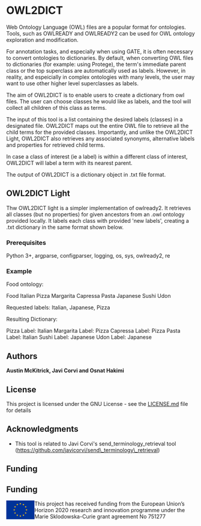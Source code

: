 # OWL2DICT

Web Ontology Language (OWL) files are a popular format for ontologies. Tools, such as OWLREADY and OWLREADY2 can be used for OWL ontology exploration and modification. 

For annotation tasks, and especially when using GATE, it is often necessary to convert ontologies to dictionaries. By default, when converting OWL files to dictionaries (for example: using Protege), the term's immediate parent class or the top superclass are automatically used as labels. However, in reality, and espeicially in complex ontologies with many levels, the user may want to use other higher level superclasses as labels.

The aim of OWL2DICT is to enable users to create a dictionary from owl files. The user can choose classes he would like as labels, and the tool will collect all children of this class as terms.    

The input of this tool is a list containing the desired labels (classes) in a designated file. OWL2DICT maps out the entire OWL file to retrieve all the child terms for the provided classes. Importantly, and unlike the OWL2DICT Light, OWL2DICT also retrieves any associated synonyms, alternative labels and properties for retrieved child terms.

In case a class of interest (ie a label) is within a different class of interest, OWL2DICT will label a term with its nearest parent. 


The output of OWL2DICT is a dictionary object in .txt file format.

## OWL2DICT Light

Thw OWL2DICT light is a simpler implementation of owlready2. It retrieves all classes (but no properties) for given ancestors  from an .owl ontology provided locally. It labels each class with provided 'new labels', creating a .txt dictionary in the same format shown below. 


### Prerequisites

Python 3+, argparse, configparser, logging, os, sys, owlready2, re

### Example

Food ontology:

Food
  Italian
    Pizza
      Margarita
      Capressa
    Pasta
  Japanese
    Sushi
    Udon
    
Requested labels: Italian, Japanese, Pizza 

Resulting Dictionary:

Pizza      Label: Italian
Margarita    Label: Pizza
Capressa    Label: Pizza
Pasta    Label: Italian
Sushi    Label: Japanese
Udon    Label: Japanese

## Authors

**Austin McKitrick, Javi Corvi and Osnat Hakimi** 


## License

This project is licensed under the GNU License - see the [LICENSE.md](LICENSE.md) file for details

## Acknowledgments

* This tool is related to Javi Corvi's send\_terminology\_retrieval tool (https://github.com/javicorvi/send\_terminology\_retrieval)

## Funding

## Funding
<img align="left" width="75" height="50" src="eu_emblem.png"> This project has received funding from the European Union’s Horizon 2020 research and innovation programme under the Marie Sklodowska-Curie grant agreement No 751277
